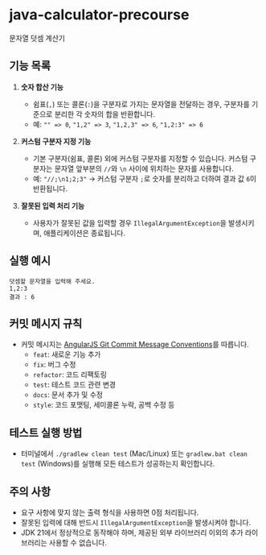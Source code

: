 # java-calculator-precourse

문자열 덧셈 계산기

## 기능 목록
1. **숫자 합산 기능**
   - 쉼표(`,`) 또는 콜론(`:`)을 구분자로 가지는 문자열을 전달하는 경우, 구분자를 기준으로 분리한 각 숫자의 합을 반환합니다.
   - 예: `"" => 0`, `"1,2" => 3`, `"1,2,3" => 6`, `"1,2:3" => 6`

2. **커스텀 구분자 지정 기능**
   - 기본 구분자(쉼표, 콜론) 외에 커스텀 구분자를 지정할 수 있습니다. 커스텀 구분자는 문자열 앞부분의 `//`와 `\n` 사이에 위치하는 문자를 사용합니다.
   - 예: `"//;\n1;2;3"` -> 커스텀 구분자 `;`로 숫자를 분리하고 더하여 결과 값 `6`이 반환됩니다.

3. **잘못된 입력 처리 기능**
   - 사용자가 잘못된 값을 입력할 경우 `IllegalArgumentException`을 발생시키며, 애플리케이션은 종료됩니다.

## 실행 예시
```
덧셈할 문자열을 입력해 주세요.
1,2:3
결과 : 6
```

## 커밋 메시지 규칙
- 커밋 메시지는 [AngularJS Git Commit Message Conventions](https://github.com/angular/angular.js/blob/master/DEVELOPERS.md#-git-commit-guidelines)를 따릅니다.
  - `feat`: 새로운 기능 추가
  - `fix`: 버그 수정
  - `refactor`: 코드 리팩토링
  - `test`: 테스트 코드 관련 변경
  - `docs`: 문서 추가 및 수정
  - `style`: 코드 포맷팅, 세미콜론 누락, 공백 수정 등

## 테스트 실행 방법
- 터미널에서 `./gradlew clean test` (Mac/Linux) 또는 `gradlew.bat clean test` (Windows)를 실행해 모든 테스트가 성공하는지 확인합니다.

## 주의 사항
- 요구 사항에 맞지 않는 출력 형식을 사용하면 0점 처리됩니다.
- 잘못된 입력에 대해 반드시 `IllegalArgumentException`을 발생시켜야 합니다.
- JDK 21에서 정상적으로 동작해야 하며, 제공된 외부 라이브러리 이외의 추가 라이브러리는 사용할 수 없습니다.
